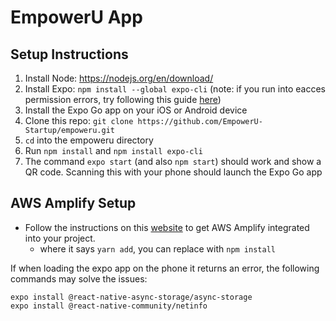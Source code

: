 # EmpowerU App
  
## Setup Instructions

 1. Install Node:  https://nodejs.org/en/download/
 2. Install Expo: `npm install --global expo-cli` (note: if you run into eacces permission errors, try following this guide [here](https://docs.npmjs.com/resolving-eacces-permissions-errors-when-installing-packages-globally))
 3. Install the Expo Go app on your iOS or Android device
 4. Clone this repo: `git clone https://github.com/EmpowerU-Startup/empoweru.git`
 5. `cd` into the empoweru directory
 6. Run `npm install` and `npm install expo-cli`
 7. The command `expo start` (and also `npm start`) should work and show a QR code. Scanning this with your phone should launch the Expo Go app

## AWS Amplify Setup
 - Follow the instructions on this [website](https://dzone.com/articles/a-complete-guide-for-integrating-aws-amplify-to-re) to get AWS Amplify integrated into your project. 
	 - where it says `yarn add`, you can replace with `npm install`

If when loading the expo app on the phone it returns an error, the following commands may solve the issues:

	expo install @react-native-async-storage/async-storage
    expo install @react-native-community/netinfo
